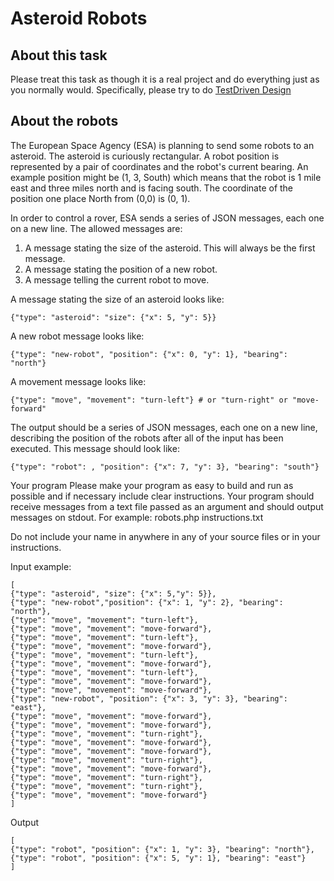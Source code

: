Asteroid Robots
====================

About this task
---------------------
Please treat this task as though it is a real project and do everything just as you normally would.  Specifically, please try to do [Test­Driven Design](https://en.wikipedia.org/wiki/Test-driven_development)

About the robots
---------------------
The European Space Agency (ESA) is planning to send some robots to an asteroid.
The asteroid is curiously rectangular. 
A robot position is represented by a pair of co­ordinates and the robot's current bearing. An  example position might be (1, 3, South) which means that the robot is 1 mile east and three miles  north and is facing south.
The co­ordinate of the position one place North from (0,0) is (0, 1).

In order to control a rover, ESA sends a series of JSON messages, each one on a new line. The  allowed messages are:
1. A message stating the size of the asteroid. This will always be the first message.
2. A message stating the position of a new robot.
3. A message telling the current robot to move. 

A message stating the size of an asteroid looks like:
<pre><code>{"type": "asteroid": "size": {"x": 5, "y": 5}}</code></pre>

A new robot message looks like:
<pre><code>{"type": "new-robot", "position": {"x": 0, "y": 1}, "bearing": "north"}</code></pre>

A movement message looks like:
<pre><code>{"type": "move", "movement": "turn-left"} # or "turn-right" or "move-forward"</code></pre>

The output should be a series of JSON messages, each one on a new line, describing the position  of the robots after all of the input has been executed. This message should look like:
<pre><code>{"type": "robot": , "position": {"x": 7, "y": 3}, "bearing": "south"}</code></pre>

Your program
Please make your program as easy to build and run as possible and if necessary include clear  instructions.
Your program should receive messages from a text file passed as an argument and should output  messages on stdout.
For example:
robots.php instructions.txt

Do not include your name in anywhere in any of your source files or in your instructions.

Input example:
<pre><code>[
{"type": "asteroid", "size": {"x": 5,"y": 5}},
{"type": "new-robot","position": {"x": 1, "y": 2}, "bearing": "north"},
{"type": "move", "movement": "turn-left"},
{"type": "move", "movement": "move-forward"},
{"type": "move", "movement": "turn-left"},
{"type": "move", "movement": "move-forward"},
{"type": "move", "movement": "turn-left"},
{"type": "move", "movement": "move-forward"},
{"type": "move", "movement": "turn-left"},
{"type": "move", "movement": "move-forward"},
{"type": "move", "movement": "move-forward"},
{"type": "new-robot", "position": {"x": 3, "y": 3}, "bearing": "east"},
{"type": "move", "movement": "move-forward"},
{"type": "move", "movement": "move-forward"},
{"type": "move", "movement": "turn-right"},
{"type": "move", "movement": "move-forward"},
{"type": "move", "movement": "move-forward"},
{"type": "move", "movement": "turn-right"},
{"type": "move", "movement": "move-forward"},
{"type": "move", "movement": "turn-right"},
{"type": "move", "movement": "turn-right"},
{"type": "move", "movement": "move-forward"}
]</code></pre>

Output
<pre><code>[
{"type": "robot", "position": {"x": 1, "y": 3}, "bearing": "north"},
{"type": "robot", "position": {"x": 5, "y": 1}, "bearing": "east"}
]</code></pre>
